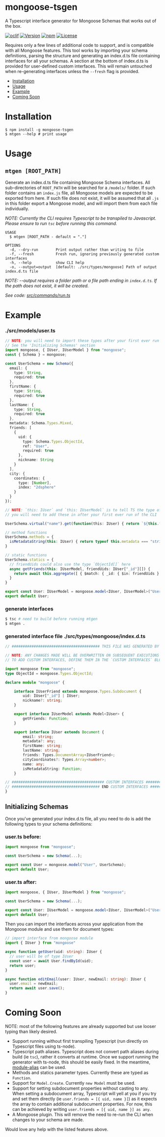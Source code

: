 mongoose-tsgen
==============

A Typescript interface generator for Mongoose Schemas that works out of the box.

[![oclif](https://img.shields.io/badge/cli-oclif-brightgreen.svg)](https://oclif.io)
[![Version](https://img.shields.io/npm/v/mongoose-tsgen.svg)](https://npmjs.org/package/mongoose-tsgen)
[![npm](https://img.shields.io/npm/dt/mongoose-tsgen)](https://www.npmjs.com/package/mongoose-tsgen)
[![License](https://img.shields.io/npm/l/mongoose-tsgen.svg)](https://github.com/Bounced-Inc/mongoose-tsgen/blob/master/package.json)
<!-- [![Downloads/week](https://img.shields.io/npm/dw/mongoose-tsgen.svg)](https://npmjs.org/package/mongoose-tsgen) -->

Requires only a few lines of additional code to support, and is compatible with all Mongoose features. This tool works by importing your schema definitions, parsing the structure and generating an index.d.ts file containing interfaces for all your schemas. A section at the bottom of index.d.ts is provided for user-defined custom interfaces. This will remain untouched when re-generating interfaces unless the `--fresh` flag is provided.

<!-- toc -->
* [Installation](#installation)
* [Usage](#usage)
* [Example](#example)
* [Coming Soon](#coming-soon)
<!-- tocstop -->
# Installation
<!-- usage -->
```sh-session
$ npm install -g mongoose-tsgen
$ mtgen --help # print usage
```
<!-- usagestop -->
# Usage
<!-- commands -->

## `mtgen [ROOT_PATH]`

Generate an index.d.ts file containing Mongoose Schema interfaces. All sub-directories of `ROOT_PATH` will be searched for a `/models/` folder. If such folder contains an `index.js` file, all Mongoose models are expected to be exported from here. If such file does not exist, it will be assumed that all `.js` in this folder export a Mongoose model, and will import them from each file individually.

<i>NOTE: Currently the CLI requires Typescript to be transpiled to Javascript. Please ensure to run `tsc` before running this command.</i>

```
USAGE
  $ mtgen [ROOT_PATH - default = "."]

OPTIONS
  -d, --dry-run        Print output rather than writing to file
  -f, --fresh          Fresh run, ignoring previously generated custom interfaces
  -h, --help           show CLI help
  -o, --output=output  [default: ./src/types/mongoose] Path of output index.d.ts file
```

<i>NOTE: --output requires a folder path or a file path ending in `index.d.ts`. If the path does not exist, it will be created.</i>

_See code: [src/commands/run.ts](https://github.com/Bounced-Inc/mongoose-tsgen/blob/master/src/commands/run.ts)_
<!-- commandsstop -->

# Example

### ./src/models/user.ts

```typescript
// NOTE: you will need to import these types after your first ever run of the CLI
// See the 'Initializing Schemas' section
import mongoose, { IUser, IUserModel } from "mongoose";
const { Schema } = mongoose;

const UserSchema = new Schema({
  email: {
    type: String,
    required: true
  },
  firstName: {
    type: String,
    required: true
  },
  lastName: {
    type: String,
    required: true
  },
  metadata: Schema.Types.Mixed,
  friends: [
    {
      uid: {
        type: Schema.Types.ObjectId,
        ref: "User",
        required: true
      },
      nickname: String
    }
  ],
  city: {
    coordinates: {
      type: [Number],
      index: "2dsphere"
    }
  }
});

// NOTE: `this: IUser` and `this: IUserModel` is to tell TS the type of `this' value using the "fake this" feature
// you will need to add these in after your first ever run of the CLI

UserSchema.virtual("name").get(function(this: IUser) { return `${this.firstName} ${this.lastName}` });

// method functions
UserSchema.methods = {
  isMetadataString(this: IUser) { return typeof this.metadata === "string"; }
}

// static functions
UserSchema.statics = {
  // friendUids could also use the type `ObjectId[]` here
  async getFriends(this: IUserModel, friendUids: IUser["_id"][]) {
    return await this.aggregate([ { $match: { _id: { $in: friendUids } } } ]);
  }
}

export const User: IUserModel = mongoose.model<IUser, IUserModel>("User", UserSchema);
export default User;
```

### generate interfaces

```bash
$ tsc # need to build before running mtgen
$ mtgen .
```

### generated interface file ./src/types/mongoose/index.d.ts

```typescript
// ######################################## THIS FILE WAS GENERATED BY MONGOOSE-TSGEN ######################################## //

// NOTE: ANY CHANGES MADE WILL BE OVERWRITTEN ON SUBSEQUENT EXECUTIONS OF MONGOOSE-TSGEN.
// TO ADD CUSTOM INTERFACES, DEFINE THEM IN THE `CUSTOM INTERFACES` BLOCK

import mongoose from "mongoose";
type ObjectId = mongoose.Types.ObjectId;

declare module "mongoose" {

	interface IUserFriend extends mongoose.Types.Subdocument {
		uid: IUser["_id"] | IUser;
		nickname?: string;
	}

	export interface IUserModel extends Model<IUser> {
		getFriends: Function;
	}

	export interface IUser extends Document {
		email: string;
		metadata?: any;
		firstName: string;
		lastName: string;
		friends: Types.DocumentArray<IUserFriend>;
		cityCoordinates?: Types.Array<number>;
		name: any;
		isMetadataString: Function;
	}

// ########################################## CUSTOM INTERFACES ########################################## //
// ######################################## END CUSTOM INTERFACES ######################################## //
}
```

## Initializing Schemas

Once you've generated your index.d.ts file, all you need to do is add the following types to your schema definitions:

### user.ts before:

```typescript
import mongoose from "mongoose";

const UserSchema = new Schema(...);

export const User = mongoose.model("User", UserSchema);
export default User;
```

### user.ts after:

```typescript
import mongoose, { IUser, IUserModel } from "mongoose";

const UserSchema = new Schema(...);

export const User: IUserModel = mongoose.model<IUser, IUserModel>("User", UserSchema);
export default User;
```

Then you can import the interfaces across your application from the Mongoose module and use them for document types:

```typescript
// import interface from mongoose module
import { IUser } from "mongoose"

async function getUser(uid: string): IUser {
  // user will be of type IUser
  const user = await User.findById(uid);
  return user;
}

async function editEmail(user: IUser, newEmail: string): IUser {
  user.email = newEmail;
  return await user.save();
}
```

# Coming Soon

NOTE: most of the following features are already supported but use looser typing than likely desired.

- Support running without first transpiling Typescript (run directly on Typescript files using ts-node).
- Typescript path aliases. Typescript does not convert path aliases during build (ie `tsc`), rather it converts at runtime. Once we support running the generator with ts-node, this should be easily fixed. In the meantime, [module-alias](https://www.npmjs.com/package/module-alias) can be used.
- Methods and statics parameter types. Currently these are typed as `Function`.
- Support for `Model.Create`. Currently `new Model` must be used.
- Support for setting subdocument properties without casting to any. When setting a subdocument array, Typescript will yell at you if you try and set them directly (ie `user.friends = [{ uid, name }]`) as it expects the array to contain additional subdocument properties. For now, this can be achieved by writing `user.friends = [{ uid, name }] as any`.
- A Mongoose plugin. This will remove the need to re-run the CLI when changes to your schema are made.

Would love any help with the listed features above.
